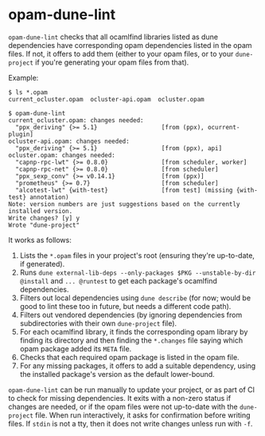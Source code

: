 # opam-dune-lint

`opam-dune-lint` checks that all ocamlfind libraries listed as dune
dependencies have corresponding opam dependencies listed in the opam files.
If not, it offers to add them (either to your opam files, or to your `dune-project` if you're generating your opam files from that).

Example:

```
$ ls *.opam
current_ocluster.opam  ocluster-api.opam  ocluster.opam

$ opam-dune-lint
current_ocluster.opam: changes needed:
  "ppx_deriving" {>= 5.1}                  [from (ppx), ocurrent-plugin]
ocluster-api.opam: changes needed:
  "ppx_deriving" {>= 5.1}                  [from (ppx), api]
ocluster.opam: changes needed:
  "capnp-rpc-lwt" {>= 0.8.0}               [from scheduler, worker]
  "capnp-rpc-net" {>= 0.8.0}               [from scheduler]
  "ppx_sexp_conv" {>= v0.14.1}             [from (ppx)]
  "prometheus" {>= 0.7}                    [from scheduler]
  "alcotest-lwt" {with-test}               [from test] (missing {with-test} annotation)
Note: version numbers are just suggestions based on the currently installed version.
Write changes? [y] y
Wrote "dune-project"
```

It works as follows:

1. Lists the `*.opam` files in your project's root (ensuring they're up-to-date, if generated).
2. Runs `dune external-lib-deps --only-packages $PKG --unstable-by-dir @install` and `... @runtest` to get each package's ocamlfind dependencies.
3. Filters out local dependencies using `dune describe` (for now; would be good to lint these too in future, but needs a different code path).
4. Filters out vendored dependencies (by ignoring dependencies from subdirectories with their own `dune-project` file).
5. For each ocamlfind library, it finds the corresponding opam library by
   finding its directory and then finding the `*.changes` file saying which
   opam package added its `META` file.
6. Checks that each required opam package is listed in the opam file.
7. For any missing packages, it offers to add a suitable dependency, using the installed package's version as the default lower-bound.

`opam-dune-lint` can be run manually to update your project, or as part of CI to check for missing dependencies.
It exits with a non-zero status if changes are needed, or if the opam files were not up-to-date with the `dune-project` file.
When run interactively, it asks for confirmation before writing files.
If `stdin` is not a tty, then it does not write changes unless run with `-f`.
